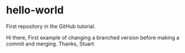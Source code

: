 # hello-world
First repository in the GitHub tutorial.

Hi there,
First example of changing a branched version before making a commit and merging.
Thanks,
Stuart
